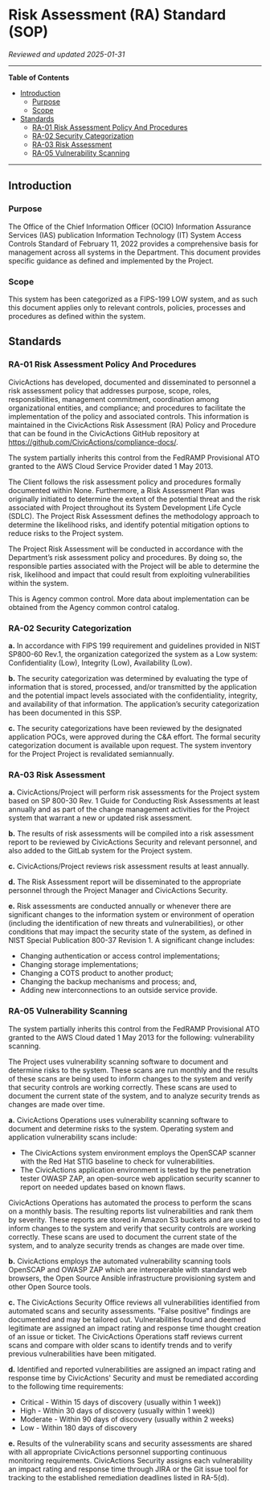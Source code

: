 # Risk Assessment (RA) Standard (SOP)

*Reviewed and updated 2025-01-31*

----

**Table of Contents**
<!--TOC-->

- [Introduction](#introduction)
  - [Purpose](#purpose)
  - [Scope](#scope)
- [Standards](#standards)
  - [RA-01 Risk Assessment Policy And Procedures](#ra-01-risk-assessment-policy-and-procedures)
  - [RA-02 Security Categorization](#ra-02-security-categorization)
  - [RA-03 Risk Assessment](#ra-03-risk-assessment)
  - [RA-05 Vulnerability Scanning](#ra-05-vulnerability-scanning)

<!--TOC-->

----

## Introduction

### Purpose

The Office of the Chief Information Officer (OCIO) Information Assurance Services (IAS) publication Information Technology (IT) System Access Controls Standard of February 11, 2022 provides a comprehensive basis for management across all systems in the Department. This document provides specific guidance as defined and implemented by the Project.

### Scope

This system has been categorized as a FIPS-199 LOW system, and as such this document applies only to relevant controls, policies, processes and procedures as defined within the system.

## Standards

### RA-01 Risk Assessment Policy And Procedures

CivicActions has developed, documented and disseminated to personnel a risk assessment policy that addresses purpose, scope, roles, responsibilities, management commitment, coordination among organizational entities, and compliance; and procedures to facilitate the implementation of the policy and associated controls. This information is maintained in the CivicActions Risk Assessment (RA) Policy and Procedure that can be found in the CivicActions GitHub repository at <https://github.com/CivicActions/compliance-docs/>.


The system partially inherits this control from the FedRAMP Provisional ATO granted to the AWS Cloud Service Provider dated 1 May 2013.


The Client follows the risk assessment policy and procedures formally documented within None. Furthermore, a Risk Assessment Plan was originally initiated to determine the extent of the potential threat and the risk associated with Project throughout its System Development Life Cycle (SDLC). The Project Risk Assessment defines the methodology approach to determine the likelihood risks, and identify potential mitigation options to reduce risks to the Project system.

The Project Risk Assessment will be conducted in accordance with the Department’s risk assessment policy and procedures. By doing so, the responsible parties associated with the Project will be able to determine the risk, likelihood and impact that could result from exploiting vulnerabilities within the system.

This is Agency common control. More data about implementation can be obtained from the Agency common control catalog.


### RA-02 Security Categorization

**a.**	In accordance with FIPS 199 requirement and guidelines provided in NIST SP800-60 Rev.1, the organization categorized the system as a Low system: Confidentiality (Low), Integrity (Low), Availability (Low).

**b.**	The security categorization was determined by evaluating the type of information that is stored, processed, and/or transmitted by the application and the potential impact levels associated with the confidentiality, integrity, and availability of that information. The application’s security categorization has been documented in this SSP.

**c.**	The security categorizations have been reviewed by the designated application POCs, were approved during the C&A effort. The formal security categorization document is available upon request. The system inventory for the Project Project is revalidated semiannually.

### RA-03 Risk Assessment

**a.**	CivicActions/Project will perform risk assessments for the Project system based on SP 800-30 Rev. 1 Guide for Conducting Risk Assessments at least annually and as part of the change management activities for the Project system that warrant a new or updated risk assessment.

**b.**	The results of risk assessments will be compiled into a risk assessment report to be reviewed by CivicActions Security and relevant personnel, and also added to the GitLab system for the Project system.

**c.**	CivicActions/Project reviews risk assessment
results at least annually.

**d.**	The Risk Assessment report will be disseminated to the appropriate
personnel through the Project Manager and CivicActions
Security.

**e.**	Risk assessments are conducted annually or whenever there are significant changes to the information system or environment of operation (including the identification of new threats and vulnerabilities), or other conditions that may impact the security state of the system, as defined in NIST Special Publication 800-37 Revision 1.
A significant change includes:

- Changing authentication or access control implementations;
- Changing storage implementations;
- Changing a COTS product to another product;
- Changing the backup mechanisms and process; and,
- Adding new interconnections to an outside service provide.

### RA-05 Vulnerability Scanning

The system partially inherits this control from the FedRAMP Provisional ATO granted to the AWS Cloud dated 1 May 2013 for the following: vulnerability scanning.


The Project uses vulnerability scanning software to document and determine risks to the system. These scans are run monthly and the results of these scans are being used to inform changes to the system and verify that security controls are working correctly. These scans are used to document the current state of the system, and to analyze security trends as changes are made over time.


**a.**	CivicActions Operations uses vulnerability scanning software to document and determine risks to the system. Operating system and application vulnerability scans include:

- The CivicActions system environment employs the OpenSCAP scanner with the Red Hat STIG baseline to check for vulnerabilities.
- The CivicActions application environment is tested by the penetration tester OWASP ZAP, an open-source web application security scanner to report on needed updates based on known flaws.

CivicActions Operations has automated the process to perform the scans on a monthly basis. The resulting reports list vulnerabilities and rank them by severity. These reports are stored in Amazon S3 buckets and are used to inform changes to the system and verify that security controls are working correctly. These scans are used to document the current state of the system, and to analyze security trends as changes are made over time.

**b.**	CivicActions employs the automated vulnerability scanning tools OpenSCAP and OWASP ZAP which are interoperable with standard web browsers, the Open Source Ansible infrastructure provisioning system and other Open Source tools.

**c.**	The CivicActions Security Office reviews all vulnerabilities identified from automated scans and security assessments. "False positive" findings are documented and may be tailored out. Vulnerabilities found and deemed legitimate are assigned an impact rating and response time thought creation of an issue or ticket. The CivicActions Operations staff reviews current scans and compare with older scans to identify trends and to verify previous vulnerabilities have been mitigated.

**d.**	Identified and reported vulnerabilities are assigned an impact rating and response time by CivicActions' Security and must be remediated according to the following time requirements:

- Critical - Within 15 days of discovery (usually within 1 week))
- High - Within 30 days of discovery (usually within 1 week))
- Moderate - Within 90 days of discovery (usually within 2 weeks)
- Low - Within 180 days of discovery

**e.**	Results of the vulnerability scans and security assessments are shared with all appropriate CivicActions personnel supporting continuous monitoring requirements. CivicActions Security assigns each vulnerability an impact rating and response time through JIRA or the Git issue tool for tracking to the established remediation deadlines listed in RA-5(d).
